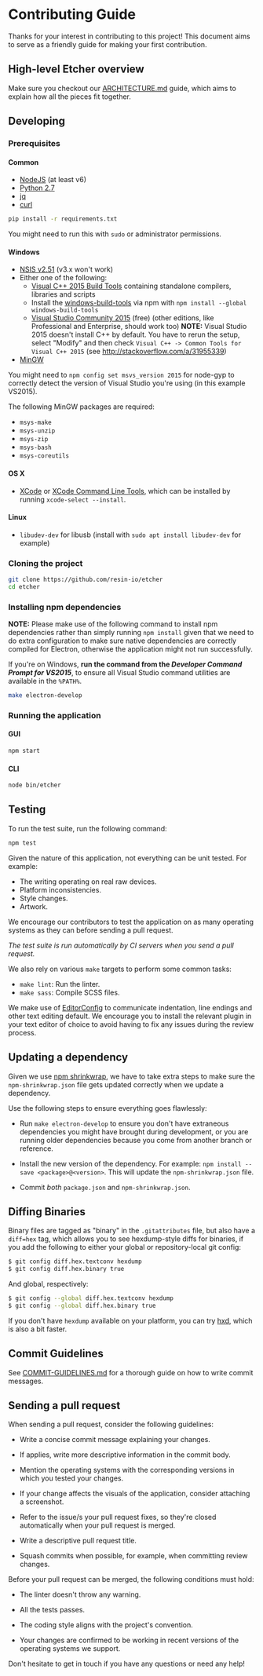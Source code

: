 Contributing Guide
==================

Thanks for your interest in contributing to this project! This document aims to
serve as a friendly guide for making your first contribution.

High-level Etcher overview
--------------------------

Make sure you checkout our [ARCHITECTURE.md][ARCHITECTURE] guide, which aims to
explain how all the pieces fit together.

Developing
----------

### Prerequisites

#### Common

- [NodeJS](https://nodejs.org) (at least v6)
- [Python 2.7](https://www.python.org)
- [jq](https://stedolan.github.io/jq/)
- [curl](https://curl.haxx.se/)

```sh
pip install -r requirements.txt
```

You might need to run this with `sudo` or administrator permissions.

#### Windows

- [NSIS v2.51](http://nsis.sourceforge.net/Main_Page) (v3.x won't work)
- Either one of the following:
  - [Visual C++ 2015 Build Tools](http://landinghub.visualstudio.com/visual-cpp-build-tools) containing standalone compilers, libraries and scripts
  - Install the [windows-build-tools](https://github.com/felixrieseberg/windows-build-tools) via npm with `npm install --global windows-build-tools`
  - [Visual Studio Community 2015](https://www.microsoft.com/en-us/download/details.aspx?id=48146) (free) (other editions, like Professional and Enterprise, should work too)
    **NOTE:** Visual Studio 2015 doesn't install C++ by default. You have to rerun the
    setup, select "Modify" and then check `Visual C++ -> Common Tools for Visual
    C++ 2015` (see http://stackoverflow.com/a/31955339)
- [MinGW](http://www.mingw.org)

You might need to `npm config set msvs_version 2015` for node-gyp to correctly detect
the version of Visual Studio you're using (in this example VS2015).

The following MinGW packages are required:

- `msys-make`
- `msys-unzip`
- `msys-zip`
- `msys-bash`
- `msys-coreutils`

#### OS X

- [XCode](https://developer.apple.com/xcode/) or [XCode Command Line Tools],
which can be installed by running `xcode-select --install`.

#### Linux

- `libudev-dev` for libusb (install with `sudo apt install libudev-dev` for example)

### Cloning the project

```sh
git clone https://github.com/resin-io/etcher
cd etcher
```

### Installing npm dependencies

**NOTE:** Please make use of the following command to install npm dependencies rather
than simply running `npm install` given that we need to do extra configuration
to make sure native dependencies are correctly compiled for Electron, otherwise
the application might not run successfully.

If you're on Windows, **run the command from the _Developer Command Prompt for
VS2015_**, to ensure all Visual Studio command utilities are available in the
`%PATH%`.

```sh
make electron-develop
```

### Running the application

#### GUI

```sh
npm start
```

#### CLI

```sh
node bin/etcher
```

Testing
-------

To run the test suite, run the following command:

```sh
npm test
```

Given the nature of this application, not everything can be unit tested. For
example:

- The writing operating on real raw devices.
- Platform inconsistencies.
- Style changes.
- Artwork.

We encourage our contributors to test the application on as many operating
systems as they can before sending a pull request.

*The test suite is run automatically by CI servers when you send a pull
request.*

We also rely on various `make` targets to perform some common tasks:

- `make lint`: Run the linter.
- `make sass`: Compile SCSS files.

We make use of [EditorConfig] to communicate indentation, line endings and
other text editing default. We encourage you to install the relevant plugin in
your text editor of choice to avoid having to fix any issues during the review
process.

Updating a dependency
---------------------

Given we use [npm shrinkwrap][shrinkwrap], we have to take extra steps to make
sure the `npm-shrinkwrap.json` file gets updated correctly when we update a
dependency.

Use the following steps to ensure everything goes flawlessly:

- Run `make electron-develop` to ensure you don't have extraneous dependencies
  you might have brought during development, or you are running older
  dependencies because you come from another branch or reference.

- Install the new version of the dependency. For example: `npm install --save
  <package>@<version>`. This will update the `npm-shrinkwrap.json` file.

- Commit *both* `package.json` and `npm-shrinkwrap.json`.

Diffing Binaries
----------------

Binary files are tagged as "binary" in the `.gitattributes` file, but also have
a `diff=hex` tag, which allows you to see hexdump-style diffs for binaries,
if you add the following to either your global or repository-local git config:

```sh
$ git config diff.hex.textconv hexdump
$ git config diff.hex.binary true
```

And global, respectively:

```sh
$ git config --global diff.hex.textconv hexdump
$ git config --global diff.hex.binary true
```

If you don't have `hexdump` available on your platform,
you can try [hxd], which is also a bit faster.

Commit Guidelines
-----------------

See [COMMIT-GUIDELINES.md][COMMIT-GUIDELINES] for a thorough guide on how to
write commit messages.

Sending a pull request
----------------------

When sending a pull request, consider the following guidelines:

- Write a concise commit message explaining your changes.

- If applies, write more descriptive information in the commit body.

- Mention the operating systems with the corresponding versions in which you
tested your changes.

- If your change affects the visuals of the application, consider attaching a
screenshot.

- Refer to the issue/s your pull request fixes, so they're closed automatically
when your pull request is merged.

- Write a descriptive pull request title.

- Squash commits when possible, for example, when committing review changes.

Before your pull request can be merged, the following conditions must hold:

- The linter doesn't throw any warning.

- All the tests passes.

- The coding style aligns with the project's convention.

- Your changes are confirmed to be working in recent versions of the operating
systems we support.

Don't hesitate to get in touch if you have any questions or need any help!

[ARCHITECTURE]: https://github.com/resin-io/etcher/blob/master/docs/ARCHITECTURE.md
[COMMIT-GUIDELINES]: https://github.com/resin-io/etcher/blob/master/docs/COMMIT-GUIDELINES.md
[EditorConfig]: http://editorconfig.org
[shrinkwrap]: https://docs.npmjs.com/cli/shrinkwrap
[hxd]: https://github.com/jhermsmeier/hxd
[XCode Command Line Tools]: https://developer.apple.com/library/content/technotes/tn2339/_index.html
